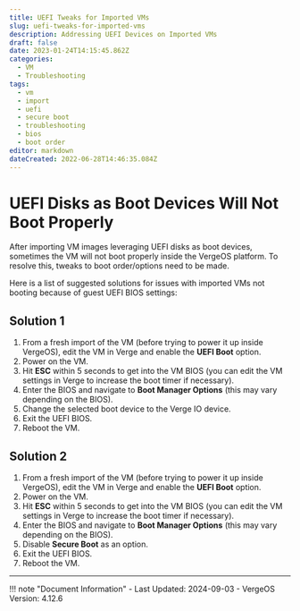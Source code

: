 ```yaml
---
title: UEFI Tweaks for Imported VMs
slug: uefi-tweaks-for-imported-vms
description: Addressing UEFI Devices on Imported VMs
draft: false
date: 2023-01-24T14:15:45.862Z
categories:
  - VM
  - Troubleshooting
tags:
  - vm
  - import
  - uefi
  - secure boot
  - troubleshooting
  - bios
  - boot order
editor: markdown
dateCreated: 2022-06-28T14:46:35.084Z
---
```


# UEFI Disks as Boot Devices Will Not Boot Properly

After importing VM images leveraging UEFI disks as boot devices, sometimes the VM will not boot properly inside the VergeOS platform. To resolve this, tweaks to boot order/options need to be made.

Here is a list of suggested solutions for issues with imported VMs not booting because of guest UEFI BIOS settings:

## Solution 1

1. From a fresh import of the VM (before trying to power it up inside VergeOS), edit the VM in Verge and enable the **UEFI Boot** option.
2. Power on the VM.
3. Hit **ESC** within 5 seconds to get into the VM BIOS (you can edit the VM settings in Verge to increase the boot timer if necessary).
4. Enter the BIOS and navigate to **Boot Manager Options** (this may vary depending on the BIOS).
5. Change the selected boot device to the Verge IO device.
6. Exit the UEFI BIOS.
7. Reboot the VM.

## Solution 2

1. From a fresh import of the VM (before trying to power it up inside VergeOS), edit the VM in Verge and enable the **UEFI Boot** option.
2. Power on the VM.
3. Hit **ESC** within 5 seconds to get into the VM BIOS (you can edit the VM settings in Verge to increase the boot timer if necessary).
4. Enter the BIOS and navigate to **Boot Manager Options** (this may vary depending on the BIOS).
5. Disable **Secure Boot** as an option.
6. Exit the UEFI BIOS.
7. Reboot the VM.

---

!!! note "Document Information"
    - Last Updated: 2024-09-03
    - VergeOS Version: 4.12.6
